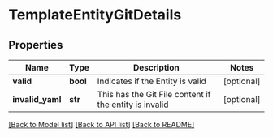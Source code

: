 # TemplateEntityGitDetails

## Properties
Name | Type | Description | Notes
------------ | ------------- | ------------- | -------------
**valid** | **bool** | Indicates if the Entity is valid | [optional] 
**invalid_yaml** | **str** | This has the Git File content if the entity is invalid | [optional] 

[[Back to Model list]](../README.md#documentation-for-models) [[Back to API list]](../README.md#documentation-for-api-endpoints) [[Back to README]](../README.md)

